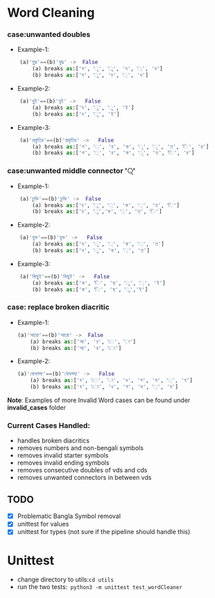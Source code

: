 # Word Cleaning 
### case:unwanted doubles  
* Example-1: 
```python
    (a)'যুুদ্ধ'==(b)'যুদ্ধ' ->  False 
        (a) breaks as:['য', 'ু', 'ু', 'দ', '্', 'ধ']
        (b) breaks as:['য', 'ু', 'দ', '্', 'ধ']
```
* Example-2:
```python 
    (a)'দুুই'==(b)'দুই' ->   False
        (a) breaks as:['দ', 'ু', 'ু', 'ই']
        (b) breaks as:['দ', 'ু', 'ই']
```
* Example-3:
```python
    (a)'প্রকৃৃতির'==(b)'প্রকৃতির' ->   False
        (a) breaks as:['প', '্', 'র', 'ক', 'ৃ', 'ৃ', 'ত', 'ি', 'র']
        (b) breaks as:['প', '্', 'র', 'ক', 'ৃ', 'ত', 'ি', 'র']
```

### case:unwanted middle connector '্'  
* Example-1: 
```python
    (a)'চু্ক্তি'==(b)'চুক্তি' ->  False 
        (a) breaks as:['চ', 'ু', '্', 'ক', '্', 'ত', 'ি']
        (b) breaks as:['চ', 'ু','ক', '্', 'ত', 'ি']
```
* Example-2:
```python
    (a)'যু্ক্ত'==(b)'যুক্ত' ->   False
        (a) breaks as:['য', 'ু', '্', 'ক', '্', 'ত']
        (b) breaks as:['য', 'ু', 'ক', '্', 'ত']
```
* Example-3:
```python
    (a)'কিছু্ই'==(b)'কিছুই' ->   False
        (a) breaks as:['ক', 'ি', 'ছ', 'ু', '্', 'ই']
        (b) breaks as:['ক', 'ি', 'ছ', 'ু','ই']
```
### case: replace broken diacritic 
* Example-1: 
    ```python
    (a)'আরো'==(b)'আরো' ->  False 
        (a) breaks as:['আ', 'র', 'ে', 'া']
        (b) breaks as:['আ', 'র', 'ো']
    ```
* Example-2:
    ```python
    (a)'বোধগম্য'==(b)'বোধগম্য' ->   False
        (a) breaks as:['ব', 'ে', 'া', 'ধ', 'গ', 'ম', '্', 'য']
        (b) breaks as:['ব', 'ো', 'ধ', 'গ', 'ম', '্', 'য']
    ```

**Note**: Examples of more Invalid Word cases can be found under **invalid_cases** folder

### Current Cases Handled:
* handles broken diacritics
* removes numbers and non-bengali symbols
* removes invalid starter symbols
* removes invalid ending symbols
* removes consecutive doubles of vds and cds
* removes unwanted connectors in between vds

## TODO
- [x] Problematic Bangla Symbol removal
- [x] unittest for values
- [x] unittest for types (not sure if the pipeline should handle this)

# Unittest
* change directory to utils:```cd utils```
* run the two tests:``` python3 -m unittest test_wordCleaner```


